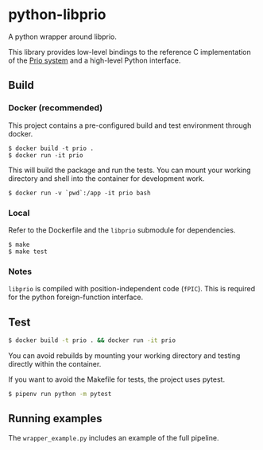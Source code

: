 # python-libprio

A python wrapper around libprio.

This library provides low-level bindings to the reference C implementation of the [Prio system](https://github.com/mozilla/libprio) and a high-level Python interface.


## Build

### Docker (recommended)

This project contains a pre-configured build and test environment through docker.

```
$ docker build -t prio .
$ docker run -it prio
```
This will build the package and run the tests.
You can mount your working directory and shell into the container for development work.

```
$ docker run -v `pwd`:/app -it prio bash
```

### Local

Refer to the Dockerfile and the `libprio` submodule for dependencies.

```
$ make
$ make test
```

### Notes

`libprio` is compiled with position-independent code (`fPIC`).
This is required for the python foreign-function interface.


## Test

```bash
$ docker build -t prio . && docker run -it prio
```
You can avoid rebuilds by mounting your working directory and testing directly within the container.

If you want to avoid the Makefile for tests, the project uses pytest.
```bash
$ pipenv run python -m pytest
```

## Running examples

The `wrapper_example.py` includes an example of the full pipeline.

